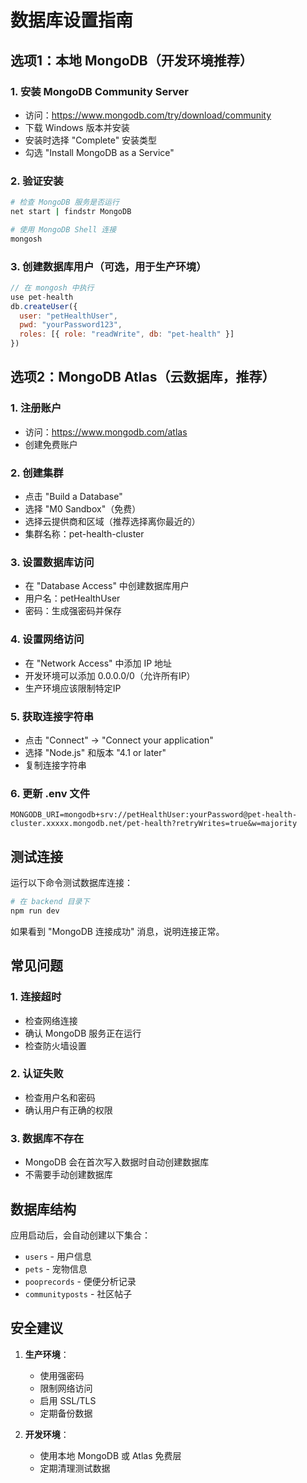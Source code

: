 # 数据库设置指南

## 选项1：本地 MongoDB（开发环境推荐）

### 1. 安装 MongoDB Community Server
- 访问：https://www.mongodb.com/try/download/community
- 下载 Windows 版本并安装
- 安装时选择 "Complete" 安装类型
- 勾选 "Install MongoDB as a Service"

### 2. 验证安装
```bash
# 检查 MongoDB 服务是否运行
net start | findstr MongoDB

# 使用 MongoDB Shell 连接
mongosh
```

### 3. 创建数据库用户（可选，用于生产环境）
```javascript
// 在 mongosh 中执行
use pet-health
db.createUser({
  user: "petHealthUser",
  pwd: "yourPassword123",
  roles: [{ role: "readWrite", db: "pet-health" }]
})
```

## 选项2：MongoDB Atlas（云数据库，推荐）

### 1. 注册账户
- 访问：https://www.mongodb.com/atlas
- 创建免费账户

### 2. 创建集群
- 点击 "Build a Database"
- 选择 "M0 Sandbox"（免费）
- 选择云提供商和区域（推荐选择离你最近的）
- 集群名称：pet-health-cluster

### 3. 设置数据库访问
- 在 "Database Access" 中创建数据库用户
- 用户名：petHealthUser
- 密码：生成强密码并保存

### 4. 设置网络访问
- 在 "Network Access" 中添加 IP 地址
- 开发环境可以添加 0.0.0.0/0（允许所有IP）
- 生产环境应该限制特定IP

### 5. 获取连接字符串
- 点击 "Connect" -> "Connect your application"
- 选择 "Node.js" 和版本 "4.1 or later"
- 复制连接字符串

### 6. 更新 .env 文件
```env
MONGODB_URI=mongodb+srv://petHealthUser:yourPassword@pet-health-cluster.xxxxx.mongodb.net/pet-health?retryWrites=true&w=majority
```

## 测试连接

运行以下命令测试数据库连接：

```bash
# 在 backend 目录下
npm run dev
```

如果看到 "MongoDB 连接成功" 消息，说明连接正常。

## 常见问题

### 1. 连接超时
- 检查网络连接
- 确认 MongoDB 服务正在运行
- 检查防火墙设置

### 2. 认证失败
- 检查用户名和密码
- 确认用户有正确的权限

### 3. 数据库不存在
- MongoDB 会在首次写入数据时自动创建数据库
- 不需要手动创建数据库

## 数据库结构

应用启动后，会自动创建以下集合：
- `users` - 用户信息
- `pets` - 宠物信息
- `pooprecords` - 便便分析记录
- `communityposts` - 社区帖子

## 安全建议

1. **生产环境**：
   - 使用强密码
   - 限制网络访问
   - 启用 SSL/TLS
   - 定期备份数据

2. **开发环境**：
   - 使用本地 MongoDB 或 Atlas 免费层
   - 定期清理测试数据